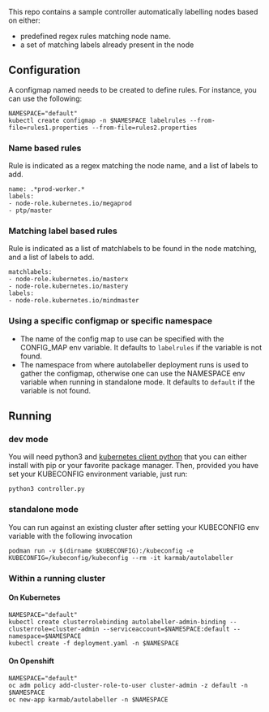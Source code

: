 This repo contains a sample controller automatically labelling nodes based on either:
- predefined regex rules matching node name.
- a set of matching labels already present in the node

## Configuration

A configmap named needs to be created to define rules. For instance, you can use the following:

```
NAMESPACE="default"
kubectl create configmap -n $NAMESPACE labelrules --from-file=rules1.properties --from-file=rules2.properties
```

### Name based rules

Rule is indicated as a regex matching the node name, and a list of labels to add.

```
name: .*prod-worker.*
labels:
- node-role.kubernetes.io/megaprod
- ptp/master
```

### Matching label based rules

Rule is indicated as a list of matchlabels to be found in the node matching, and a list of labels to add.

```
matchlabels:
- node-role.kubernetes.io/masterx
- node-role.kubernetes.io/mastery
labels:
- node-role.kubernetes.io/mindmaster
```

### Using a specific configmap or specific namespace

- The name of the config map to use can be specified with the CONFIG_MAP env variable. It defaults to `labelrules` if the variable is not found.
- The namespace from where autolabeller deployment runs is used to gather the configmap, otherwise one can use the NAMESPACE env variable when running in standalone mode. It defaults to `default` if the variable is not found.


## Running

### dev mode

You will need python3 and [kubernetes client python](https://github.com/kubernetes-client/python) that you can either install with pip or your favorite package manager. Then, provided you have set your KUBECONFIG environment variable, just run:

```
python3 controller.py
```

### standalone mode

You can run against an existing cluster after setting your KUBECONFIG env variable with the following invocation

```
podman run -v $(dirname $KUBECONFIG):/kubeconfig -e KUBECONFIG=/kubeconfig/kubeconfig --rm -it karmab/autolabeller
```

### Within a running cluster

#### On Kubernetes

```
NAMESPACE="default"
kubectl create clusterrolebinding autolabeller-admin-binding --clusterrole=cluster-admin --serviceaccount=$NAMESPACE:default --namespace=$NAMESPACE
kubectl create -f deployment.yaml -n $NAMESPACE
```

#### On Openshift

```
NAMESPACE="default"
oc adm policy add-cluster-role-to-user cluster-admin -z default -n $NAMESPACE
oc new-app karmab/autolabeller -n $NAMESPACE
```
